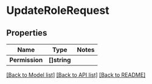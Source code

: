 # UpdateRoleRequest

## Properties
Name | Type | Notes
------------ | ------------- | -------------
**Permission** | **[]string** | 

[[Back to Model list]](../README.md#documentation-for-models) [[Back to API list]](../README.md#documentation-for-api-endpoints) [[Back to README]](../README.md)


